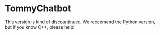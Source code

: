 # TommyChatbot
This version is kind of discountinued. We reccomend the Python version, but if you know
C++, please help!
